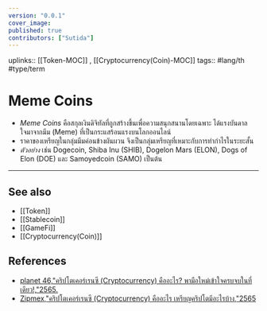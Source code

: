 ```yaml
---
version: "0.0.1"
cover_image:
published: true
contributors: ["Sutida"]
---
```

uplinks:: [[Token-MOC]] , [[Cryptocurrency(Coin)-MOC]]
tags:: #lang/th #type/term

# Meme Coins
- *Meme Coins* คือสกุลเงินดิจิทัลที่ถูกสร้างขึ้นเพื่อความสนุกสนานโดยเฉพาะ ได้แรงบันดาลใจมาจากมีม (Meme) ที่เป็นกระแสร้อนแรงบนโลกออนไลน์ 
- ราคาของเหรียญในกลุ่มมีมค่อนข้างผันผวน จึงเป็นกลุ่มเหรียญที่เหมาะกับการทำกำไรในระยะสั้น
- *ตัวอย่าง* เช่น Dogecoin, Shiba Inu (SHIB), Dogelon Mars (ELON), Dogs of Elon (DOE) และ Samoyedcoin (SAMO) เป็นต้น

---
## See also
- [[Token]]
- [[Stablecoin]]
- [[GameFi]]
- [[Cryptocurrency(Coin)]]
## References
- [planet 46,"คริปโตเคอร์เรนซี (Cryptocurrency) คืออะไร? พามือใหม่เข้าใจครบจบในที่เดียว!,"2565.](https://www.finnomena.com/planet46/what-is-cryptocurrency/#h-9)
- [Zipmex,"คริปโตเคอร์เรนซี (Cryptocurrency) คืออะไร เหรียญคริปโตมีอะไรบ้าง,"2565](https://zipmex.com/th/learn/what-is-cryptocurrency/)
